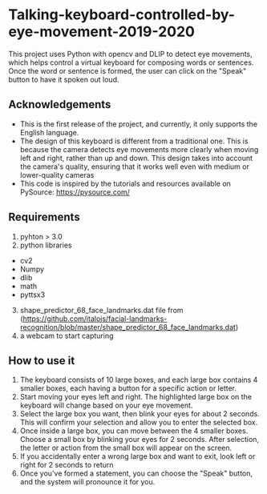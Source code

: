 # Talking-keyboard-controlled-by-eye-movement-2019-2020
This project uses Python with opencv and DLIP to detect eye movements, which helps control a virtual keyboard for composing words or sentences. Once the word or sentence is formed, the user can click on the "Speak" button to have it spoken out loud. 

## Acknowledgements
- This is the first release of the project, and currently, it only supports the English language.
- The design of this keyboard is different from a traditional one. This is because the camera detects eye movements more clearly when moving left and right, rather than up and down. This design takes into account the camera's quality, ensuring that it works well even with medium or lower-quality cameras  
- This code is inspired by the tutorials and resources available on PySource: https://pysource.com/

## Requirements
1. pyhton > 3.0
2. python libraries
- cv2
- Numpy
- dlib
- math
- pyttsx3
3. shape_predictor_68_face_landmarks.dat file from (https://github.com/italojs/facial-landmarks-recognition/blob/master/shape_predictor_68_face_landmarks.dat)
4. a webcam to start capturing

## How to use it
1. The keyboard consists of 10 large boxes, and each large box contains 4 smaller boxes, each having a button for a specific action or letter.
2. Start moving your eyes left and right. The highlighted large box on the keyboard will change based on your eye movement.
3. Select the large box you want, then blink your eyes for about 2 seconds. This will confirm your selection and allow you to enter the selected box.
4. Once inside a large box, you can move between the 4 smaller boxes. Choose a small box by blinking your eyes for 2 seconds. After selection, the letter or action from the small box will appear on the screen.
5. If you accidentally enter a wrong large box and want to exit, look left or right for 2 seconds to return 
6. Once you've formed a statement, you can choose the "Speak" button, and the system will pronounce it for you.
